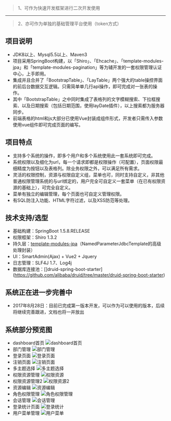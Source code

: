 >1、可作为快速开发框架进行二次开发使用
---
>2、亦可作为单独的基础管理平台使用（token方式）

## 项目说明
+ JDK8以上、Mysql5.5以上、Maven3
+ 项目采用SpringBoot构建，以「Shiro」、「Ehcache」、「template-modules-jpa」和「template-modules-pagination」等为辅开发的一套权限管理认证中心，上手即用。
+ 集成并且合并了「BootstrapTable」、「LayTable」两个强大的table操控界面的前后台数据交互逻辑。只需简单单几行api操作，即可完成对一张表的操作。
+ 其中「BootstrapTable」之中同时集成了表格列的文字模糊搜索、下拉框搜索、以及日期搜索（包括日期范围，使用layDate插件），以上搜索都为服务器同步。
+ 前端表格的html和js大部分已使用Vue封装成组件形式，开发者只需传入参数使用vue组件即可完成页面的编写。

## 项目特点
+ 支持多个系统的操作，即多个用户和多个系统使用此一套系统即可完成。
+ 系统权限以及细化为url，每一个请求即都是权限操作（可配置），页面权限最细精度为按钮以及表格列。除业务权限之外，可以满足所有需求。
+ 灵活的权限控制，资源与权限自定义组，菜单也可，同时支持自定义，非其他普通权限管理系统的与url绑定的，用户完全可自定义一套菜单（在已有权限资源的基础上），可完全自定义。
+ 菜单有独立的编辑管理，每个页面也可自定义管理权限。
+ 有SQL防注入功能、HTML字符过滤，以及XSS防范等处理。

## 技术支持/选型
+ 基础构建：SpringBoot 1.5.8.RELEASE
+ 权限框架：Shiro 1.3.2
+ 持久层：[template-modules-jpa](https://github.com/miyakowork/template-boot-modules/tree/master/template-modules-jpa)（NamedParameterJdbcTemplate的高级处理封装）
+ UI：SmartAdmin(Ajax) + Vue2 + Jquery
+ 日志管理：SLF4J 1.7、Log4j
+ 数据库连接池：[]druid-spring-boot-starter](https://github.com/alibaba/druid/tree/master/druid-spring-boot-starter)

## 系统正在进一步完善中
+ 2017年8月28日：目前已完成第一版本开发，可以作为可以使用的版本，后续将继续完善跟进，文档也将一并放出

## 系统部分预览图
+ dashboard首页
![dashboard首页](https://github.com/miyakowork/template-items-oauth2/blob/master/images/dashboard.png)
+ 部门管理
![部门管理](https://github.com/miyakowork/template-items-oauth2/blob/master/images/department.png)
+ 登录页面
![登录页面](https://github.com/miyakowork/template-items-oauth2/blob/master/images/login.png)
+ 注销页面
![注销页面](https://github.com/miyakowork/template-items-oauth2/blob/master/images/logout.png)
+ 多主题选择
![多主题选择](https://github.com/miyakowork/template-items-oauth2/blob/master/images/multiTheme.png)
+ 权限资源管理
![权限资源](https://github.com/miyakowork/template-items-oauth2/blob/master/images/privilegeResource.png)
+ 权限资源管理2
![权限资源2](https://github.com/miyakowork/template-items-oauth2/blob/master/images/privilegeResource2.png)
+ 资源编辑
![资源编辑](https://github.com/miyakowork/template-items-oauth2/blob/master/images/resEdit.png)
+ 角色权限管理
![角色权限管理](https://github.com/miyakowork/template-items-oauth2/blob/master/images/rolePrivilege.png)
+ 会话管理
![会话管理](https://github.com/miyakowork/template-items-oauth2/blob/master/images/session.png)
+ 登录统计页面
![登录统计](https://github.com/miyakowork/template-items-oauth2/blob/master/images/sumlogin.png)
+ 用户菜单管理
![用户菜单](https://github.com/miyakowork/template-items-oauth2/blob/master/images/usermenu.png)